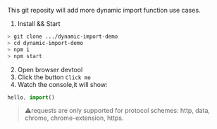 This git reposity will add more dynamic import function use cases.
1. Install && Start
``` bash
> git clone .../dynamic-import-demo
> cd dynamic-import-demo
> npm i
> npm start
```
2. Open browser devtool
3. Click the button `Click me`
4. Watch the console,it will show:
``` javascript
hello, import()
```
>⚠️requests are only supported for protocol schemes: http, data, chrome, chrome-extension, https.